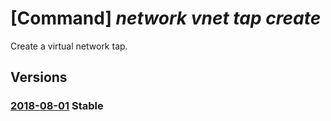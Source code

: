 # [Command] _network vnet tap create_

Create a virtual network tap.

## Versions

### [2018-08-01](/Resources/mgmt-plane/L3N1YnNjcmlwdGlvbnMve30vcmVzb3VyY2Vncm91cHMve30vcHJvdmlkZXJzL21pY3Jvc29mdC5uZXR3b3JrL3ZpcnR1YWxuZXR3b3JrdGFwcy97fQ==/2018-08-01.xml) **Stable**

<!-- mgmt-plane /subscriptions/{}/resourcegroups/{}/providers/microsoft.network/virtualnetworktaps/{} 2018-08-01 -->
